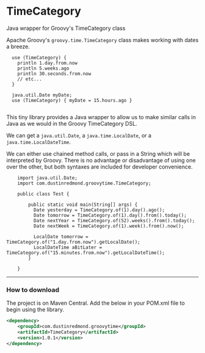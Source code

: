 # TimeCategory
Java wrapper for Groovy's TimeCategory class

Apache Groovy's `groovy.time.TimeCategory` class makes working with dates a breeze.

```
  use (TimeCategory) {
    println 1.day.from.now
    println 5.weeks.ago
    println 30.seconds.from.now
    // etc...
  }
  
  java.util.Date myDate;
  use (TimeCategory) { myDate = 15.hours.ago }
  
```

This tiny library provides a Java wrapper to allow us to make similar calls in Java as 
we would in the Groovy TimeCategory DSL.

We can get a `java.util.Date`, a `java.time.LocalDate`, or a `java.time.LocalDateTime`.

We can either use chained method calls, or pass in a String which will be interpreted
by Groovy. There is no advantage or disadvantage of using one over the other, but both
syntaxes are included for developer convenience.

```
    import java.util.Date;
    import com.dustinredmond.groovytime.TimeCategory;
    
    public class Test {
        
        public static void main(String[] args) {
          Date yesterday = TimeCategory.of(1).day().ago();
          Date tomorrow = TimeCategory.of(1).day().from().today();
          Date nextYear = TimeCategory.of(52).weeks().from().today();
          Date nextWeek = TimeCategory.of(1).week().from().now();

          LocalDate tomorrow = TimeCategory.of("1.day.from.now").getLocalDate();
          LocalDateTime aBitLater = TimeCategory.of("15.minutes.from.now").getLocalDateTime();
        } 
    
    } 
```

---

### How to download

The project is on Maven Central. Add the below in your POM.xml file to begin using the library.

```xml
<dependency>
    <groupId>com.dustinredmond.groovytime</groupId>
    <artifactId>TimeCategory</artifactId>
    <version>1.0.1</version>
</dependency>
```